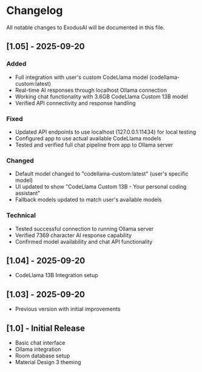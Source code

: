 # Changelog

All notable changes to ExodusAI will be documented in this file.

## [1.05] - 2025-09-20

### Added
- Full integration with user's custom CodeLlama model (codellama-custom:latest)
- Real-time AI responses through localhost Ollama connection
- Working chat functionality with 3.6GB CodeLlama Custom 13B model
- Verified API connectivity and response handling

### Fixed
- Updated API endpoints to use localhost (127.0.0.1:11434) for local testing
- Configured app to use actual available CodeLlama models
- Tested and verified full chat pipeline from app to Ollama server

### Changed
- Default model changed to "codellama-custom:latest" (user's specific model)
- UI updated to show "CodeLlama Custom 13B - Your personal coding assistant"
- Fallback models updated to match user's available models

### Technical
- Tested successful connection to running Ollama server
- Verified 7369 character AI response capability
- Confirmed model availability and chat API functionality

## [1.04] - 2025-09-20
- CodeLlama 13B Integration setup

## [1.03] - 2025-09-20
- Previous version with initial improvements

## [1.0] - Initial Release
- Basic chat interface
- Ollama integration
- Room database setup
- Material Design 3 theming